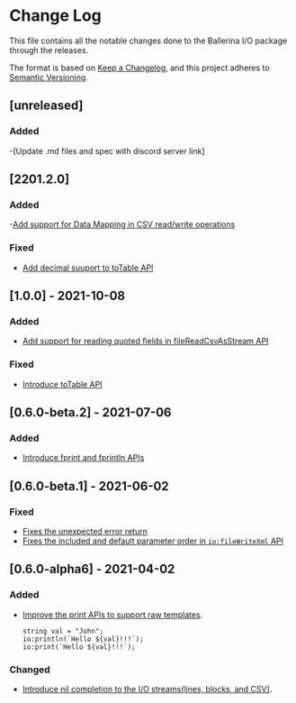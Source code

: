 # Change Log
This file contains all the notable changes done to the Ballerina I/O package through the releases.

The format is based on [Keep a Changelog](https://keepachangelog.com/en/1.0.0/),
and this project adheres to [Semantic Versioning](https://semver.org/spec/v2.0.0.html).
## [unreleased]
### Added
-[Update .md files and spec with discord server link]

## [2201.2.0]
### Added
-[Add support for Data Mapping in CSV read/write operations](https://github.com/ballerina-platform/ballerina-standard-library/issues/2871)

### Fixed
- [Add decimal suuport to toTable API](https://github.com/ballerina-platform/ballerina-standard-library/issues/2884)


## [1.0.0] - 2021-10-08
### Added
- [Add support for reading quoted fields in fileReadCsvAsStream API](https://github.com/ballerina-platform/ballerina-standard-library/issues/1890)

### Fixed
- [Introduce toTable API](https://github.com/ballerina-platform/ballerina-standard-library/issues/1871)


## [0.6.0-beta.2] - 2021-07-06
### Added
- [Introduce fprint and fprintln APIs](https://github.com/ballerina-platform/ballerina-standard-library/issues/1394)

## [0.6.0-beta.1] - 2021-06-02
### Fixed
- [Fixes the unexpected error return](https://github.com/ballerina-platform/ballerina-standard-library/issues/1316)
- [Fixes the included and default parameter order in `io:fileWriteXml` API](https://github.com/ballerina-platform/ballerina-standard-library/issues/1346)

## [0.6.0-alpha6] - 2021-04-02
### Added
- [Improve the print APIs to support raw templates](https://github.com/ballerina-platform/ballerina-standard-library/issues/1050).
    ```ballerina
    string val = "John";
    io:println(`Hello ${val}!!!`);
    io:print(`Hello ${val}!!!`);
    ```
### Changed
- [Introduce nil completion to the I/O streams(lines, blocks, and CSV)](https://github.com/ballerina-platform/ballerina-standard-library/issues/1181). 
